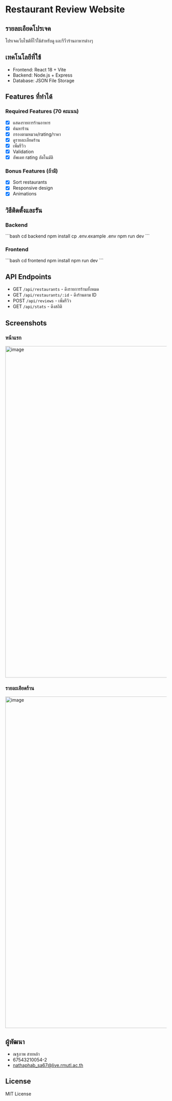 # Restaurant Review Website

## รายละเอียดโปรเจค
โปรเจคเว็บไซต์์ที่ไว้ใช้สำหรับดู และรีวืวร้านอาหารต่างๆ

## เทคโนโลยีที่ใช้
- Frontend: React 18 + Vite
- Backend: Node.js + Express
- Database: JSON File Storage

## Features ที่ทำได้
### Required Features (70 คะแนน)
- [x] แสดงรายการร้านอาหาร
- [x] ค้นหาร้าน
- [x] กรองตามหมวด/rating/ราคา
- [x] ดูรายละเอียดร้าน
- [x] เพิ่มรีวิว
- [x] Validation
- [x] อัพเดท rating อัตโนมัติ

### Bonus Features (ถ้ามี)
- [x] Sort restaurants
- [x] Responsive design
- [x] Animations

## วิธีติดตั้งและรัน

### Backend
\`\`\`bash
cd backend
npm install
cp .env.example .env
npm run dev
\`\`\`

### Frontend
\`\`\`bash
cd frontend
npm install
npm run dev
\`\`\`

## API Endpoints
- GET `/api/restaurants` - ดึงรายการร้านทั้งหมด
- GET `/api/restaurants/:id` - ดึงร้านตาม ID
- POST `/api/reviews` - เพิ่มรีวิว
- GET `/api/stats` - ดึงสถิติ

## Screenshots
### หน้าแรก
<img width="1920" height="1032" alt="image" src="https://github.com/user-attachments/assets/4ea34ad9-c43d-47ea-82ed-54e88a3036fe" />


### รายละเอียดร้าน
<img width="1920" height="1032" alt="image" src="https://github.com/user-attachments/assets/2c577bc4-36bc-4cf1-b9d0-2124a4cd1e2b" />






## ผู้พัฒนา
- ณฐภาพ สายหล้า
- 67543210054-2
- nathaphab_sa67@live.rmutl.ac.th

## License
MIT License
